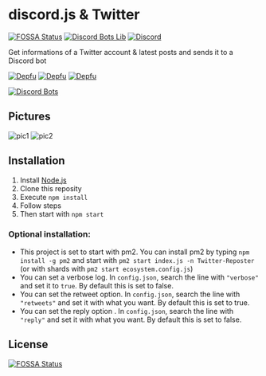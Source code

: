 # discord.js & Twitter
[![FOSSA Status](https://app.fossa.io/api/projects/git%2Bgithub.com%2FGreepTheSheep%2Fdiscord.js-Twitter-integration.svg?type=shield)](https://app.fossa.io/projects/git%2Bgithub.com%2FGreepTheSheep%2Fdiscord.js-Twitter-integration?ref=badge_shield) [![Discord Bots Lib](https://top.gg/api/widget/lib/661967218174853121.svg)](https://discord.js.org) [![Discord](https://img.shields.io/badge/Live%20view-%23greep--tweets-green)](https://discord.gg/5QCQpr9)

Get informations of a Twitter account & latest posts and sends it to a Discord bot

[![Depfu](https://badges.depfu.com/badges/190262c44fa8dabd30ca874dd155e141/status.svg)](https://depfu.com) [![Depfu](https://badges.depfu.com/badges/190262c44fa8dabd30ca874dd155e141/overview.svg)](https://depfu.com/github/GreepTheSheep/discord.js-Twitter-integration?project_id=9856) [![Depfu](https://badges.depfu.com/badges/190262c44fa8dabd30ca874dd155e141/count.svg)](https://depfu.com/github/GreepTheSheep/discord.js-Twitter-integration?project_id=9856)

[![Discord Bots](https://top.gg/api/widget/661967218174853121.svg)](https://top.gg/bot/661967218174853121)

## Pictures
![pic1](https://i.ibb.co/WVLx1dy/IMG-20191020-003135.jpg)
![pic2](https://i.ibb.co/W6sPpBz/IMG-20191020-003201.jpg)

## Installation
1) Install [Node.js](https://nodejs.org)
2) Clone this reposity
3) Execute `npm install`
4) Follow steps
5) Then start with `npm start`

### Optional installation:
- This project is set to start with pm2. You can install pm2 by typing `npm install -g pm2` and start with `pm2 start index.js -n Twitter-Reposter` (or with shards with `pm2 start ecosystem.config.js`)
- You can set a verbose log. In `config.json`, search the line with `"verbose"` and set it to `true`. By default this is set to false.
- You can set the retweet option. In `config.json`, search the line with `"retweets"` and set it with what you want. By default this is set to true.
- You can set the reply option . In `config.json`, search the line with `"reply"` and set it with what you want. By default this is set to false.

## License
[![FOSSA Status](https://app.fossa.io/api/projects/git%2Bgithub.com%2FGreepTheSheep%2Fdiscord.js-Twitter-integration.svg?type=large)](https://app.fossa.io/projects/git%2Bgithub.com%2FGreepTheSheep%2Fdiscord.js-Twitter-integration?ref=badge_large)
